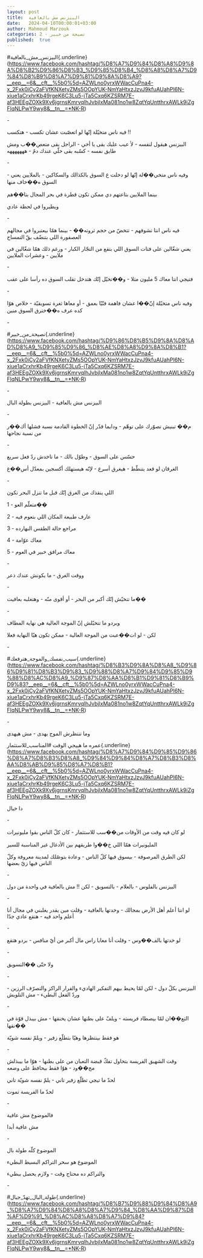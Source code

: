 ```yaml
---
layout: post
title:  البيزنس مش بالعافية
date:   2024-04-10T00:00:01+03:00
author: Mahmoud Marzouk
categories: 2 - نصيحة من خبير
published:  true
---
```

\#البيزنس_مش_بالعافية{.underline}(https://www.facebook.com/hashtag/%D8%A7%D9%84%D8%A8%D9%8A%D8%B2%D9%86%D8%B3_%D9%85%D8%B4_%D8%A8%D8%A7%D9%84%D8%B9%D8%A7%D9%81%D9%8A%D8%A9?__eep__=6&__cft__%5b0%5d=AZWLno0yrxWWacCuPna4-x_2Fxk0iCy2aFVfKNXetyZMs5OOpYUK-NmYaHtxzJzvJ9kfuAUahPl6N-xiue1aCrxhrKb49rgeK6C3Lu5-jTa5Cxq6KZSRM7E-af3HEEgZOXk9Xv6jgrnsKmrvqlhJvbjlxMa081no1w8ZqtYqUntthrxAWLk9iZgFlqNLPwY9wy8&__tn__=*NK-R)

\-

فيه ناس متخيّلة إنّها لو اتعصّبت عشان تكسب - هتكسب !!

البيزنس هيقول لنفسه - لأ عيب عليك بقى يا أخي - الراجل بقى متعص��ب ومش
طايق نفسه - كسّبه بقى خلّي عندك دمّ - هههههههه

\-

وفيه ناس متخي��لة إنّها لو دخلت ع السوق بالكذالك والسكاكين - بالملايين
يعني - السوق ه��خاف منها

بينما الملايين بتاعتهم دي ممكن تكون قطرة في بحر المجال
بتا��هم

ويطيروا في لحظة عادي

\-

فيه ناس انتا تشوفهم - تتخضّ من حجم ثروته�� - بينما همّا بيعتبروا في مجالهم
العصفورة اللي بتنضّف بقّ التمساح

يعني شغّالين على فتات السوق اللي بتقع من التجّار الكبار - ورغم ذلك همّا
شغّالين في ملايين - وعشرات الملايين

\-

فتيجي انتا معاك 5 مليون مثلا - و��تخيّل إنّك هتدخل تقلب السوق ده رأسا على
عقب

\-

وفيه ناس متخيّلة إنّ��ا عشان فاهمة فنّيّا بعمق - أو معاها ثغرة تسويقيّة -
خلاص هوّا كده عرف ه��خترق السوق منين

\-

\#نصيحة_من_خبير{.underline}(https://www.facebook.com/hashtag/%D9%86%D8%B5%D9%8A%D8%AD%D8%A9_%D9%85%D9%86_%D8%AE%D8%A8%D9%8A%D8%B1?__eep__=6&__cft__%5b0%5d=AZWLno0yrxWWacCuPna4-x_2Fxk0iCy2aFVfKNXetyZMs5OOpYUK-NmYaHtxzJzvJ9kfuAUahPl6N-xiue1aCrxhrKb49rgeK6C3Lu5-jTa5Cxq6KZSRM7E-af3HEEgZOXk9Xv6jgrnsKmrvqlhJvbjlxMa081no1w8ZqtYqUntthrxAWLk9iZgFlqNLPwY9wy8&__tn__=*NK-R)

\-

البيزنس مش بالعافية - البيزنس بطولة البال

\-

م�� تبنيش تصوّرك على توهّم - ودايما قدّر إنّ الخطوة القادمة نسبة فشلها أك��ر
من نسبة نجاحها

\-

حسّس على السوق - وطوّل بالك - ما تاخدش ردّ فعل سريع

الغرقان لو قعد يتنطّط - هيغرق أسرع - لإنّه هيستهلك أكسجين بمعدّل
أس��ع

\-

اللي ينقذك من الغرق إنّك قبل ما تنزل البحر تكون

1 - متعلّم العو��

2 - عارف طبيعة المكان اللي بتعوم فيه

3 - مراجع حالة الطقس النهارده

4 - معاك عوّامة

5 - معاك مرافق خبير في العوم

\-

ووقت الغرق - ما يكونش عندك ذعر

\-

ما تتخيّش إنّك أكبر من البحر - أو أقوى منّه - وهتغلبه بعافيت��

\-

وبردو ما تتخيّلش إنّ الموجة العالية هي نهاية المطاف

لكن - لو ات��عبت من الموجة العالية - ممكن تكون هيّا النهاية
فعلا

\-

\#سيب_نفسك_والموجة_هترفعك{.underline}(https://www.facebook.com/hashtag/%D8%B3%D9%8A%D8%A8_%D9%86%D9%81%D8%B3%D9%83_%D9%88%D8%A7%D9%84%D9%85%D9%88%D8%AC%D8%A9_%D9%87%D8%AA%D8%B1%D9%81%D8%B9%D9%83?__eep__=6&__cft__%5b0%5d=AZWLno0yrxWWacCuPna4-x_2Fxk0iCy2aFVfKNXetyZMs5OOpYUK-NmYaHtxzJzvJ9kfuAUahPl6N-xiue1aCrxhrKb49rgeK6C3Lu5-jTa5Cxq6KZSRM7E-af3HEEgZOXk9Xv6jgrnsKmrvqlhJvbjlxMa081no1w8ZqtYqUntthrxAWLk9iZgFlqNLPwY9wy8&__tn__=*NK-R)

\-

وما تنتظرش الموج يهدى - مش هيهدى

عمره ما هييجي الوقت
\#المناسب_للاستثمار{.underline}(https://www.facebook.com/hashtag/%D8%A7%D9%84%D9%85%D9%86%D8%A7%D8%B3%D8%A8_%D9%84%D9%84%D8%A7%D8%B3%D8%AA%D8%AB%D9%85%D8%A7%D8%B1?__eep__=6&__cft__%5b0%5d=AZWLno0yrxWWacCuPna4-x_2Fxk0iCy2aFVfKNXetyZMs5OOpYUK-NmYaHtxzJzvJ9kfuAUahPl6N-xiue1aCrxhrKb49rgeK6C3Lu5-jTa5Cxq6KZSRM7E-af3HEEgZOXk9Xv6jgrnsKmrvqlhJvbjlxMa081no1w8ZqtYqUntthrxAWLk9iZgFlqNLPwY9wy8&__tn__=*NK-R)

دا خيال

\-

لو كان فيه وقت من الأوقات من��سب للاستثمار - كان كلّ الناس بقوا
مليونيرات

المليونيرات همّا اللي خ��وا طريقهم بين الأدغال غير المناسبة
للسير

لكن الطرق المرصوفة - بيسوق فيها كلّ الناس - وعادة بتوصّلك لمدينة معروفة
وكلّ الناس فيها زيّ بعضها

\-

البيزنس بالفلوس - بالعلام - بالتسويق - لكن !! مش بالعافية في واحدة من
دول

\-

لو انتا أعلم أهل الأرض بمجالك - وخدتها بالعافية - وقلت مين يقدر يغلبني
في مجال أنا أعلم واحد فيه - هتقع عادي جدّا

\-

لو خدتها بالف��وس - وقلت أنا معايا راس مال أكبر من أيّ منافس - بردو
هتقع

\-

ولا حتّى ��التسويق

\-

البيزنس بكلّ دول - لكن لمّا يحيط بيهم التفكير الهاديء والقرار الراكز
والتصرّف الرزين - وردّ الفعل البطيء - مش التلويش

\-

التع��ان لمّا بيصطاد فريسته - ويلفّ على بطنها عشان يخنقها - مش بيبذل قوّة
في ��نقها

هو فقط بينتظرها وهيّا بتطلّع زفير - ويلمّ نفسه شويّة

\-

وقت الشهيق الفريسة بتحاول تفكّ قبضة التعبان من على بطنها - هوّا ما بيبذلش
مج��ود - هوّا فقط بيحافظ على وضعه

لحدّ ما تيجي تطلّع زفير تاني - يلمّ نفسه شويّة تاني

لحدّ ما الفريسة تموت

\-

فالموضوع مش عافية

مش عافية أبدا

\-

الموضوع كلّه طولة بال

الموضوع هو سحر التراكم البسيط البطيء

والتراكم ده محتاج وقت - ولازم يحصل ببطيء

\-

\#طولة_البال_تهدّ\_جبال{.underline}(https://www.facebook.com/hashtag/%D8%B7%D9%88%D9%84%D8%A9_%D8%A7%D9%84%D8%A8%D8%A7%D9%84_%D8%AA%D9%87%D8%AF%D9%91_%D8%AC%D8%A8%D8%A7%D9%84?__eep__=6&__cft__%5b0%5d=AZWLno0yrxWWacCuPna4-x_2Fxk0iCy2aFVfKNXetyZMs5OOpYUK-NmYaHtxzJzvJ9kfuAUahPl6N-xiue1aCrxhrKb49rgeK6C3Lu5-jTa5Cxq6KZSRM7E-af3HEEgZOXk9Xv6jgrnsKmrvqlhJvbjlxMa081no1w8ZqtYqUntthrxAWLk9iZgFlqNLPwY9wy8&__tn__=*NK-R)
